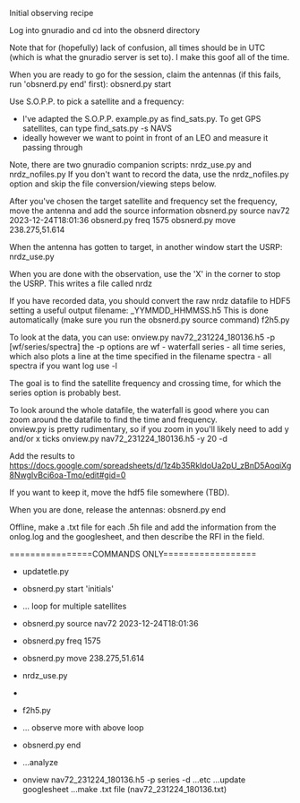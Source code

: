 Initial observing recipe

Log into gnuradio and cd into the obsnerd directory

Note that for (hopefully) lack of confusion, all times should be in UTC (which is what the gnuradio server is set to).  I make this goof all of the time.

When you are ready to go for the session, claim the antennas (if this fails, run 'obsnerd.py end' first):
obsnerd.py start <INITIALS HERE>

Use S.O.P.P. to pick a satellite and a frequency:
 - I've adapted the S.O.P.P. example.py as find_sats.py.  To get GPS satellites, can type
find_sats.py -s NAVS
 - ideally however we want to point in front of an LEO and measure it passing through

Note, there are two gnuradio companion scripts:  nrdz_use.py and nrdz_nofiles.py
If you don't want to record the data, use the nrdz_nofiles.py option and skip the file conversion/viewing steps below. 

After you've chosen the target satellite and frequency set the frequency, move the antenna and add the source information
obsnerd.py source nav72  2023-12-24T18:01:36
obsnerd.py freq 1575
obsnerd.py move 238.275,51.614

When the antenna has gotten to target, in another window start the USRP:
nrdz_use.py

When you are done with the observation, use the 'X' in the corner to stop the USRP.  This writes a file called nrdz

If you have recorded data, you should convert the raw nrdz datafile to HDF5 setting a useful output filename: <satname>_YYMMDD_HHMMSS.h5
This is done automatically (make sure you run the obsnerd.py source command)
f2h5.py

To look at the data, you can use:
onview.py nav72_231224_180136.h5 -p [wf/series/spectra]
the -p options are
    wf - waterfall
    series - all time series, which also plots a line at the time specified in the filename
    spectra - all spectra
if you want log use -l

The goal is to find the satellite frequency and crossing time, for which the series option is probably best.

To look around the whole datafile, the waterfall is good where you can zoom around the datafile to find the time and frequency.  
onview.py is pretty rudimentary, so if you zoom in you'll likely need to add y and/or x ticks
onview.py nav72_231224_180136.h5 -y 20 -d

Add the results to
https://docs.google.com/spreadsheets/d/1z4b35RkIdoUa2pU_zBnD5AoqiXg8NwgIvBci6oa-Tmo/edit#gid=0

If you want to keep it, move the hdf5 file somewhere (TBD).

When you are done, release the antennas:
obsnerd.py end

Offline, make a .txt file for each .5h file and add the information from the onlog.log and the googlesheet, and then describe the RFI in the field.

================COMMANDS ONLY==================
- updatetle.py
- obsnerd.py start 'initials'
- ... loop for multiple satellites
- obsnerd.py source nav72 2023-12-24T18:01:36
- obsnerd.py freq 1575
- obsnerd.py move 238.275,51.614
- nrdz_use.py
- <END OBS X>
- f2h5.py
- ... observe more with above loop
- obsnerd.py end

- ...analyze
- onview nav72_231224_180136.h5 -p series -d
...etc
...update googlesheet
...make .txt file (nav72_231224_180136.txt)
